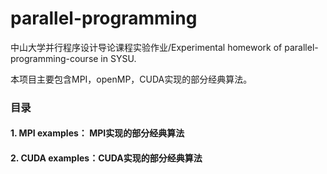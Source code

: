 # parallel-programming
中山大学并行程序设计导论课程实验作业/Experimental homework of parallel-programming-course in SYSU.

本项目主要包含MPI，openMP，CUDA实现的部分经典算法。


### 目录
#### 1. MPI examples： MPI实现的部分经典算法
#### 2. CUDA examples：CUDA实现的部分经典算法






